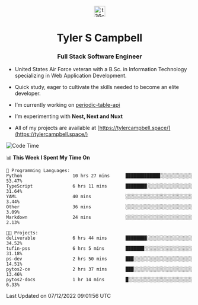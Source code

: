<p align="center">
<a href="https://www.linkedin.com/in/t36campbell" target="blank"><img align="center" src="https://ik.imagekit.io/t36campbell/Portfolio/linkedin.png.original_m8bbGgPh6.png" alt="t36campbell" height="30" width="30" /></a>
</p>
<h1 align="center">Tyler S Campbell</h1>
<h3 align="center">Full Stack Software Engineer</h3>

* United States Air Force veteran with a B.Sc. in Information Technology specializing in Web Application Development. 

* Quick study, eager to cultivate the skills needed to become an elite developer.

* I’m currently working on [periodic-table-api](https://github.com/t36campbell/periodic-table-api)

* I’m experimenting with **Nest, Next and Nuxt**

* All of my projects are available at [https://tylercampbell.space/](https://tylercampbell.space/)

<!--START_SECTION:waka-->
![Code Time](http://img.shields.io/badge/Code%20Time-2%2C037%20hrs%2029%20mins-blue)

📊 **This Week I Spent My Time On** 

```text
💬 Programming Languages: 
Python                   10 hrs 27 mins      █████████████░░░░░░░░░░░░   53.47% 
TypeScript               6 hrs 11 mins       ████████░░░░░░░░░░░░░░░░░   31.64% 
YAML                     40 mins             ░░░░░░░░░░░░░░░░░░░░░░░░░   3.44% 
Other                    36 mins             ░░░░░░░░░░░░░░░░░░░░░░░░░   3.09% 
Markdown                 24 mins             ░░░░░░░░░░░░░░░░░░░░░░░░░   2.13%

🐱‍💻 Projects: 
deliverable              6 hrs 44 mins       ████████░░░░░░░░░░░░░░░░░   34.52% 
tufin-pss                6 hrs 5 mins        ███████░░░░░░░░░░░░░░░░░░   31.18% 
ps-dev                   2 hrs 50 mins       ███░░░░░░░░░░░░░░░░░░░░░░   14.51% 
pytos2-ce                2 hrs 37 mins       ███░░░░░░░░░░░░░░░░░░░░░░   13.46% 
pytos2-docs              1 hr 14 mins        █░░░░░░░░░░░░░░░░░░░░░░░░   6.33%

```


 Last Updated on 07/12/2022 09:01:56 UTC
<!--END_SECTION:waka-->
